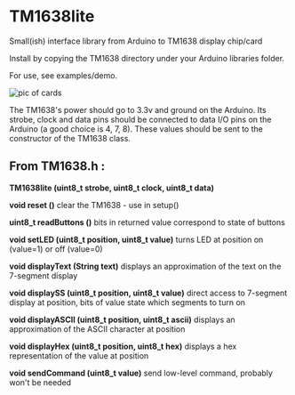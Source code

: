 # TM1638lite
Small(ish) interface library from Arduino to TM1638 display chip/card

Install by copying the TM1638 directory under your Arduino libraries folder.

For use, see examples/demo.

![pic of cards](https://github.com/danja/TM1638lite/blob/master/pic.jpg?raw=true)

The TM1638's power should go to 3.3v and ground on the Arduino. Its strobe, clock and data pins should be connected to data I/O pins on the Arduino (a good choice is 4, 7, 8). These values should be sent to the constructor of the TM1638 class.

## From TM1638.h :

**TM1638lite (uint8_t strobe, uint8_t clock, uint8_t data)**

**void 	reset ()**
 	clear the TM1638 - use in setup()

**uint8_t 	readButtons ()**
 	bits in returned value correspond to state of buttons

**void 	setLED (uint8_t position, uint8_t value)**
 	turns LED at position on (value=1) or off (value=0)

**void 	displayText (String text)**
 	displays an approximation of the text on the 7-segment display

**void 	displaySS (uint8_t position, uint8_t value)**
 	direct access to 7-segment display at position, bits of value state which segments to turn on

**void 	displayASCII (uint8_t position, uint8_t ascii)**
 	displays an approximation of the ASCII character at position

**void 	displayHex (uint8_t position, uint8_t hex)**
 	displays a hex representation of the value at position

**void 	sendCommand (uint8_t value)**
   	send low-level command, probably won't be needed
